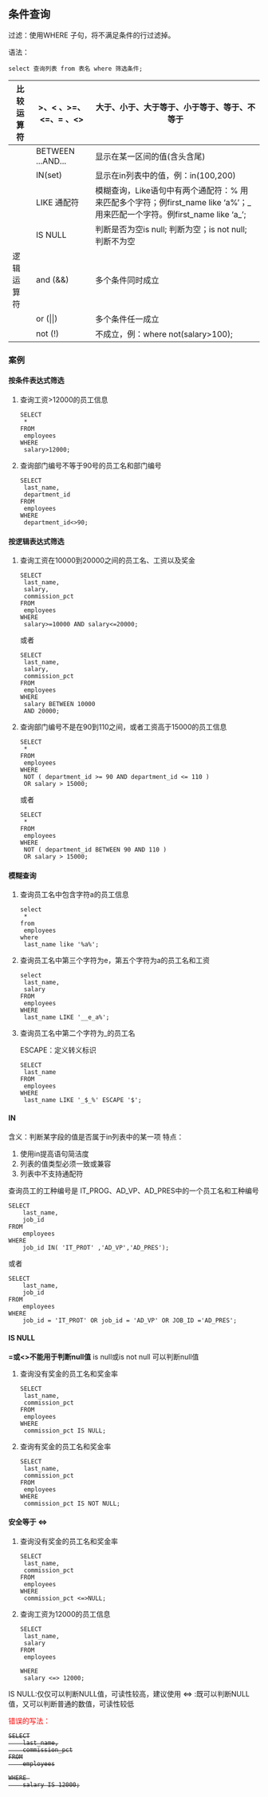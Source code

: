 ## 条件查询

过滤：使用WHERE 子句，将不满足条件的行过滤掉。

语法：

``` mysql
select 查询列表 from 表名 where 筛选条件;
```

| 比较运算符 | >、< 、>=、<=、= 、<> | 大于、小于、大于等于、小于等于、等于、不等于                 |
| ---------- | --------------------- | ------------------------------------------------------------ |
|            | BETWEEN  ...AND...    | 显示在某一区间的值(含头含尾)                                 |
|            | IN(set)               | 显示在in列表中的值，例：in(100,200)                          |
|            | LIKE 通配符           | 模糊查询，Like语句中有两个通配符：% 用来匹配多个字符；例first_name like ‘a%’；_ 用来匹配一个字符。例first_name like ‘a_’; |
|            | IS NULL               | 判断是否为空is null; 判断为空；is not null; 判断不为空       |
| 逻辑运算符 | and (&&)              | 多个条件同时成立                                             |
|            | or (\|\|)             | 多个条件任一成立                                             |
|            | not (!)               | 不成立，例：where not(salary>100);                           |

### 案例

#### 按条件表达式筛选

1. 查询工资>12000的员工信息

   ``` mysql
   SELECT 
   	*
   FROM
   	employees
   WHERE
   	salary>12000;
   ```

2. 查询部门编号不等于90号的员工名和部门编号

   ``` mysql
   SELECT 
   	last_name,
   	department_id
   FROM
   	employees
   WHERE
   	department_id<>90;
   ```

#### 按逻辑表达式筛选

1. 查询工资在10000到20000之间的员工名、工资以及奖金

   ``` mysql
   SELECT
   	last_name,
   	salary,
   	commission_pct
   FROM
   	employees
   WHERE
   	salary>=10000 AND salary<=20000;
   ```

   或者

   ``` mysql
   SELECT
   	last_name,
   	salary,
   	commission_pct 
   FROM
   	employees 
   WHERE
   	salary BETWEEN 10000 
   	AND 20000;
   ```

2. 查询部门编号不是在90到110之间，或者工资高于15000的员工信息

   ``` mysql
   SELECT
   	* 
   FROM
   	employees 
   WHERE
   	NOT ( department_id >= 90 AND department_id <= 110 ) 
   	OR salary > 15000;
   ```

   或者

   ``` mysql
   SELECT
   	* 
   FROM
   	employees 
   WHERE
   	NOT ( department_id BETWEEN 90 AND 110 ) 
   	OR salary > 15000;
   ```


####  模糊查询

1. 查询员工名中包含字符a的员工信息

   ``` mysql
   select 
   	*
   from
   	employees
   where
   	last_name like '%a%';
   ```

2. 查询员工名中第三个字符为e，第五个字符为a的员工名和工资

   ``` mysql
   select
   	last_name,
   	salary
   FROM
   	employees
   WHERE
   	last_name LIKE '__e_a%';
   ```

3. 查询员工名中第二个字符为_的员工名

   ESCAPE：定义转义标识

   ``` mysql
   SELECT
   	last_name
   FROM
   	employees
   WHERE
   	last_name LIKE '_$_%' ESCAPE '$';
   ```

####  IN

含义：判断某字段的值是否属于in列表中的某一项
特点：

1. 使用in提高语句简洁度
2. 列表的值类型必须一致或兼容
3. 列表中不支持通配符

查询员工的工种编号是 IT_PROG、AD_VP、AD_PRES中的一个员工名和工种编号

``` mysql
SELECT
	last_name,
	job_id
FROM
	employees
WHERE
	job_id IN( 'IT_PROT' ,'AD_VP','AD_PRES');
```

或者

``` mysql
SELECT
	last_name,
	job_id
FROM
	employees
WHERE
	job_id = 'IT_PROT' OR job_id = 'AD_VP' OR JOB_ID ='AD_PRES';
```

#### IS NULL

**=或<>不能用于判断null值**
is null或is not null 可以判断null值

1. 查询没有奖金的员工名和奖金率

   ``` mysql
   SELECT
   	last_name,
   	commission_pct
   FROM
   	employees
   WHERE
   	commission_pct IS NULL;
   ```

2. 查询有奖金的员工名和奖金率

   ``` mysql
   SELECT
   	last_name,
   	commission_pct
   FROM
   	employees
   WHERE
   	commission_pct IS NOT NULL;
   ```

#### 安全等于  <=>

1. 查询没有奖金的员工名和奖金率

   ``` mysql
   SELECT
   	last_name,
   	commission_pct
   FROM
   	employees
   WHERE
   	commission_pct <=>NULL;
   ```

2. 查询工资为12000的员工信息

   ``` mysql
   SELECT
   	last_name,
   	salary
   FROM
   	employees
   
   WHERE 
   	salary <=> 12000;
   ```

   

IS NULL:仅仅可以判断NULL值，可读性较高，建议使用
<=>    :既可以判断NULL值，又可以判断普通的数值，可读性较低

<span style="color:red">错误的写法：</span>

<del>

``` mysql
SELECT
	last_name,
	commission_pct
FROM
	employees

WHERE 
	salary IS 12000;
```

</del>